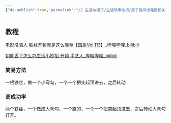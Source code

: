 ```yaml
---
{"dg-publish":true,"permalink":"/2 生活与娱乐/生活琐事技巧/房子房间出租屋相关/开锁技巧/","title":"开锁技巧"}
---
```



## 教程
[电影没骗人 铁丝开锁就是这么简单【四象Vol.113】\_哔哩哔哩\_bilibili](https://www.bilibili.com/video/BV1ex4y1d78i/?vd_source=20cb3e7c6ad3d64f0eb2d763ff005080)

[钥匙丢了怎么办生活小妙招 开锁 手艺人\_哔哩哔哩\_bilibili](https://www.bilibili.com/video/BV1GT421i7mz/?-Arouter=story&buvid=XY630CE669F34078F341989B1EE06E60B0127&from_spmid=tm.recommend.0.0&is_story_h5=true&mid=g8UDjEqHIS5oCexxb9oAEQ%3D%3D&p=1&plat_id=163&share_from=ugc&share_medium=android&share_plat=android&share_session_id=0a7a3bbc-dad5-4edc-8a9f-38303c981a48&share_source=COPY&share_tag=s_i&spmid=main.ugc-video-detail-vertical.0.0&timestamp=1717828555&unique_k=fGPepL7&up_id=3493144664475656)
### 简易方法
一根铁丝，做一个小弯勾，一个一个把突起顶进去，之后转动
### 高成功率
两个铁丝，一个做成大弯勾，一个直的，一个一个把突起顶进去，之后转动大弯勾打开。
